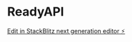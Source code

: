 # ReadyAPI

[Edit in StackBlitz next generation editor ⚡️](https://stackblitz.com/~/github.com/NxPKG/ReadyAPI)